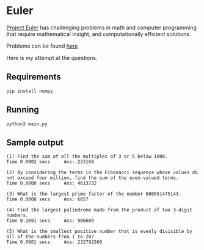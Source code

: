 # Euler

[Project Euler](https://projecteuler.net/about) has challenging problems in math and computer programming that require mathematical insight, 
and computationally efficient solutions. 

Problems can be found [here](https://projecteuler.net/archives)
	
Here is my attempt at the questions.

## Requirements
```
pip install numpy
```

## Running

```
python3 main.py
```

## Sample output

```
(1) Find the sum of all the multiples of 3 or 5 below 1000.
Time 0.0002 secs 	 Ans: 233168

(2) By considering the terms in the Fibonacci sequence whose values do not exceed four million, find the sum of the even-valued terms.
Time 0.0000 secs 	 Ans: 4613732

(3) What is the largest prime factor of the number 600851475143.
Time 0.0008 secs 	 Ans: 6857

(4) Find the largest palindrome made from the product of two 3-digit numbers.
Time 0.1691 secs 	 Ans: 906609

(5) What is the smallest positive number that is evenly divisible by all of the numbers from 1 to 20?
Time 0.0001 secs 	 Ans: 232792560
```
